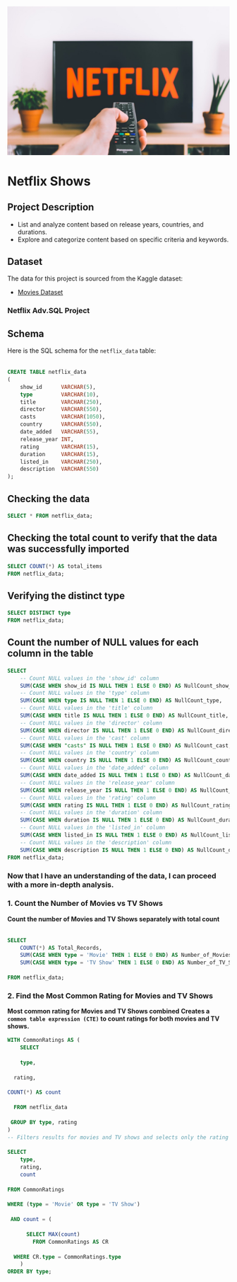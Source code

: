 ![Netfli](NetflixLogo.jfif)
# Netflix Shows 

## Project Description
- List and analyze content based on release years, countries, and durations.
- Explore and categorize content based on specific criteria and keywords.

## Dataset
The data for this project is sourced from the Kaggle dataset:

- [Movies Dataset](https://www.kaggle.com/path-to-dataset)



### Netflix Adv.SQL Project 
## Schema
Here is the SQL schema for the `netflix_data` table:

```SQL

CREATE TABLE netflix_data
(
    show_id      VARCHAR(5),
    type         VARCHAR(10),
    title        VARCHAR(250),
    director     VARCHAR(550),
    casts        VARCHAR(1050),
    country      VARCHAR(550),
    date_added   VARCHAR(55),
    release_year INT,
    rating       VARCHAR(15),
    duration     VARCHAR(15),
    listed_in    VARCHAR(250),
    description  VARCHAR(550)
);

```
## Checking the data 
```SQL
SELECT * FROM netflix_data;
```

## Checking the total count to verify that the data was successfully imported
```SQL
SELECT COUNT(*) AS total_items
FROM netflix_data;
```

## Verifying the distinct type
```SQL
SELECT DISTINCT type
FROM netflix_data;
```


## Count the number of NULL values for each column in the table
```SQL
SELECT
    -- Count NULL values in the 'show_id' column
    SUM(CASE WHEN show_id IS NULL THEN 1 ELSE 0 END) AS NullCount_show_id,
    -- Count NULL values in the 'type' column
    SUM(CASE WHEN type IS NULL THEN 1 ELSE 0 END) AS NullCount_type,
    -- Count NULL values in the 'title' column
    SUM(CASE WHEN title IS NULL THEN 1 ELSE 0 END) AS NullCount_title,
    -- Count NULL values in the 'director' column
    SUM(CASE WHEN director IS NULL THEN 1 ELSE 0 END) AS NullCount_director,
    -- Count NULL values in the 'cast' column
    SUM(CASE WHEN "casts" IS NULL THEN 1 ELSE 0 END) AS NullCount_cast,
    -- Count NULL values in the 'country' column
    SUM(CASE WHEN country IS NULL THEN 1 ELSE 0 END) AS NullCount_country,
    -- Count NULL values in the 'date_added' column
    SUM(CASE WHEN date_added IS NULL THEN 1 ELSE 0 END) AS NullCount_date_added,
    -- Count NULL values in the 'release_year' column
    SUM(CASE WHEN release_year IS NULL THEN 1 ELSE 0 END) AS NullCount_release_year,
    -- Count NULL values in the 'rating' column
    SUM(CASE WHEN rating IS NULL THEN 1 ELSE 0 END) AS NullCount_rating,
    -- Count NULL values in the 'duration' column
    SUM(CASE WHEN duration IS NULL THEN 1 ELSE 0 END) AS NullCount_duration,
    -- Count NULL values in the 'listed_in' column
    SUM(CASE WHEN listed_in IS NULL THEN 1 ELSE 0 END) AS NullCount_listed_in,
    -- Count NULL values in the 'description' column
    SUM(CASE WHEN description IS NULL THEN 1 ELSE 0 END) AS NullCount_description
FROM netflix_data;  
```
### Now that I have an understanding of the data, I can proceed with a more in-depth analysis.

### 1. Count the Number of Movies vs TV Shows
**Count the number of Movies and TV Shows separately with total count**

```SQL

SELECT
    COUNT(*) AS Total_Records,
    SUM(CASE WHEN type = 'Movie' THEN 1 ELSE 0 END) AS Number_of_Movies,
    SUM(CASE WHEN type = 'TV Show' THEN 1 ELSE 0 END) AS Number_of_TV_Shows

FROM netflix_data;
```


### 2. Find the Most Common Rating for Movies and TV Shows

**Most common rating for Movies and TV Shows combined**
**Creates a `common table expression (CTE)` to count ratings for both movies and TV shows.**

```sql
WITH CommonRatings AS (
    SELECT

    type,

  rating,

COUNT(*) AS count

  FROM netflix_data

 GROUP BY type, rating
)
-- Filters results for movies and TV shows and selects only the rating with the maximum count for each type.

SELECT
    type,
    rating,
    count

FROM CommonRatings

WHERE (type = 'Movie' OR type = 'TV Show')

 AND count = (

      SELECT MAX(count)
        FROM CommonRatings AS CR

  WHERE CR.type = CommonRatings.type
    )
ORDER BY type;
```




















